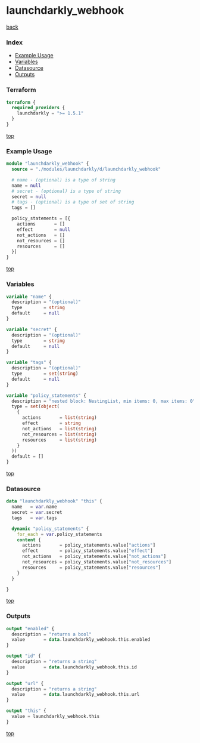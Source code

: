 # launchdarkly_webhook

[back](../launchdarkly.md)

### Index

- [Example Usage](#example-usage)
- [Variables](#variables)
- [Datasource](#datasource)
- [Outputs](#outputs)

### Terraform

```terraform
terraform {
  required_providers {
    launchdarkly = ">= 1.5.1"
  }
}
```

[top](#index)

### Example Usage

```terraform
module "launchdarkly_webhook" {
  source = "./modules/launchdarkly/d/launchdarkly_webhook"

  # name - (optional) is a type of string
  name = null
  # secret - (optional) is a type of string
  secret = null
  # tags - (optional) is a type of set of string
  tags = []

  policy_statements = [{
    actions       = []
    effect        = null
    not_actions   = []
    not_resources = []
    resources     = []
  }]
}
```

[top](#index)

### Variables

```terraform
variable "name" {
  description = "(optional)"
  type        = string
  default     = null
}

variable "secret" {
  description = "(optional)"
  type        = string
  default     = null
}

variable "tags" {
  description = "(optional)"
  type        = set(string)
  default     = null
}

variable "policy_statements" {
  description = "nested block: NestingList, min items: 0, max items: 0"
  type = set(object(
    {
      actions       = list(string)
      effect        = string
      not_actions   = list(string)
      not_resources = list(string)
      resources     = list(string)
    }
  ))
  default = []
}
```

[top](#index)

### Datasource

```terraform
data "launchdarkly_webhook" "this" {
  name   = var.name
  secret = var.secret
  tags   = var.tags

  dynamic "policy_statements" {
    for_each = var.policy_statements
    content {
      actions       = policy_statements.value["actions"]
      effect        = policy_statements.value["effect"]
      not_actions   = policy_statements.value["not_actions"]
      not_resources = policy_statements.value["not_resources"]
      resources     = policy_statements.value["resources"]
    }
  }

}
```

[top](#index)

### Outputs

```terraform
output "enabled" {
  description = "returns a bool"
  value       = data.launchdarkly_webhook.this.enabled
}

output "id" {
  description = "returns a string"
  value       = data.launchdarkly_webhook.this.id
}

output "url" {
  description = "returns a string"
  value       = data.launchdarkly_webhook.this.url
}

output "this" {
  value = launchdarkly_webhook.this
}
```

[top](#index)